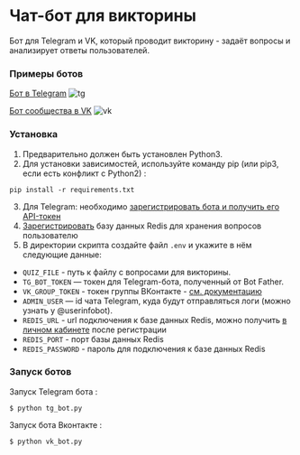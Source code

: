 # Чат-бот для викторины
 Бот для Telegram и VK, который проводит викторину - задаёт вопросы и анализирует ответы пользователей.

### Примеры ботов
[Бот в Telegram]([ссылка](https://t.me/dw_dvmn_quiz_bot))
![tg](https://user-images.githubusercontent.com/16899464/203139608-0b2fd5ce-614e-4310-a7e3-e3959ad439e8.gif)

[Бот сообщества в VK]([ссылка](https://vk.com/club217208554))
![vk](https://user-images.githubusercontent.com/16899464/203139624-32eee7f7-b392-4200-84a8-24f4b0a0f520.gif)

### Установка
1. Предварительно должен быть установлен Python3.
2. Для установки зависимостей, используйте команду pip (или pip3, если есть конфликт с Python2) :
```shell
pip install -r requirements.txt
```
3. Для Telegram: необходимо [зарегистрировать бота и получить его API-токен](https://telegram.me/BotFather)
4. [Зарегистрировать](https://redis.com/) базу данных Redis для хранения вопросов пользователю
5. В директории скрипта создайте файл `.env` и укажите в нём следующие данные:

- `QUIZ_FILE` - путь к файлу с вопросами для викторины.
- `TG_BOT_TOKEN` — токен для Telegram-бота, полученный от Bot Father.
- `VK_GROUP_TOKEN` - токен группы ВКонтакте - [см. документацию](https://dev.vk.com/api/access-token/getting-started#%D0%9A%D0%BB%D1%8E%D1%87%20%D0%B4%D0%BE%D1%81%D1%82%D1%83%D0%BF%D0%B0%20%D1%81%D0%BE%D0%BE%D0%B1%D1%89%D0%B5%D1%81%D1%82%D0%B2%D0%B0)
- `ADMIN_USER` — id чата Telegram, куда будут отправляться логи (можно узнать у @userinfobot).
- `REDIS_URL` - url подключения к базе данных Redis, можно получить [в личном кабинете](https://app.redislabs.com) после регистрации 
- `REDIS_PORT` - порт базы данных Redis
- `REDIS_PASSWORD` - пароль для подключения к базе данных Redis

### Запуск ботов 

Запуск Telegram бота :
```shell
$ python tg_bot.py
```

Запуск бота Вконтакте :
```shell
$ python vk_bot.py
```
